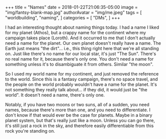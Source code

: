 +++
title = "Names"
date = 2018-01-22T21:06:35-05:00
image = "img/fantsy-blank-map.jpg"
authorAvatar = "img/me.jpeg" 
tags = [
    "worldbuilding",
    "naming",
]
categories = [
    "DMs",
]
+++

I had an interesting thought about naming things today. I had a name I liked for my planet (Athos), but a crappy name for the continent where my campaign takes place (Loroth). And it occurred to me that I don't actually need a name for the planet. Our own planet doesn't really have a name. The Earth just means "the dirt"... i.e., this thing right here that we're all standing on. Just like there's no name for our local star, it's just "The Sun". There's no real name for it, because there's only one. You don't need a name for something unless it's to disambiguate it from others. Similar "the moon".

So I used my world name for my continent, and just removed the reference to the world. Since this is a fantasy campaign, there's no space travel, and the people on the world probably wouldn't have a name for the planet. It's not something they really talk about... if they did, it would just be "the world". It doesn't need a name, there's only one.

Notably, if you have two moons or two suns, all of a sudden, you need names, because there's more than one, and you need to differentiate. I don't know if that would ever be the case for planets. Maybe in a binary planet system, but that's really just like a moon. Unless you can go there, it's still just a rock in the sky, and therefore easily differentiable from this rock you're standing on.